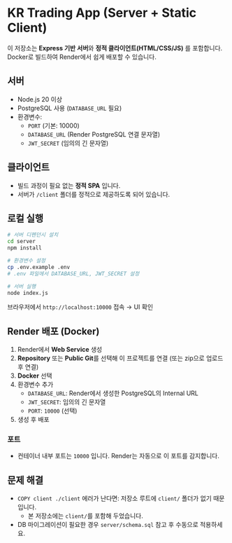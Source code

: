 
# KR Trading App (Server + Static Client)

이 저장소는 **Express 기반 서버**와 **정적 클라이언트(HTML/CSS/JS)** 를 포함합니다.  
Docker로 빌드하여 Render에서 쉽게 배포할 수 있습니다.

## 서버
- Node.js 20 이상
- PostgreSQL 사용 (`DATABASE_URL` 필요)
- 환경변수:
  - `PORT` (기본: 10000)
  - `DATABASE_URL` (Render PostgreSQL 연결 문자열)
  - `JWT_SECRET` (임의의 긴 문자열)

## 클라이언트
- 빌드 과정이 필요 없는 **정적 SPA** 입니다.
- 서버가 `/client` 폴더를 정적으로 제공하도록 되어 있습니다.

## 로컬 실행
```bash
# 서버 디펜던시 설치
cd server
npm install

# 환경변수 설정
cp .env.example .env
# .env 파일에서 DATABASE_URL, JWT_SECRET 설정

# 서버 실행
node index.js
```

브라우저에서 `http://localhost:10000` 접속 → UI 확인

## Render 배포 (Docker)
1. Render에서 **Web Service** 생성
2. **Repository** 또는 **Public Git**를 선택해 이 프로젝트를 연결 (또는 zip으로 업로드 후 연결)
3. **Docker** 선택
4. 환경변수 추가
   - `DATABASE_URL`: Render에서 생성한 PostgreSQL의 Internal URL
   - `JWT_SECRET`: 임의의 긴 문자열
   - `PORT`: `10000` (선택)
5. 생성 후 배포

### 포트
- 컨테이너 내부 포트는 `10000` 입니다. Render는 자동으로 이 포트를 감지합니다.

## 문제 해결
- `COPY client ./client` 에러가 난다면: 저장소 루트에 `client/` 폴더가 없기 때문입니다.
  - 본 저장소에는 `client/`를 포함해 두었습니다.
- DB 마이그레이션이 필요한 경우 `server/schema.sql` 참고 후 수동으로 적용하세요.
